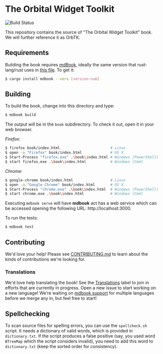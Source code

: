 #  The Orbital Widget Toolkit

![Build Status](https://github.com/redox-os/orbtk/book/workflows/CI/badge.svg)

This repository contains the source of "The Orbital Widget Toolkit" book.
We will further reference it as OrbTK.

<!--
	WIP: once it is ready to be shipped
	[The book is available in dead-tree form from No Starch Press][nostarch].

	[nostarch]: https://nostarch.com/

	You can read the book for free online. Please see the book as shipped with
	the latest [stable], or [develop] OrbTK releases. Be aware that issues
	in those versions may have been fixed in this repository already, as those
	releases are updated less frequently.

	[stable]: https://doc.orbtk.org/stable/book/
	[develop]: https://doc.orbtk.org/develop/book/

	See the [releases] to download just the code of all the code listings that appear in the book.

	[releases]: https://github.com/redox-os/orbtk/book/releases
-->

## Requirements

Building the book requires [mdBook], ideally the same version that
rust-lang/rust uses in [this file][rust-mdbook]. To get it:

[mdBook]: https://github.com/rust-lang-nursery/mdBook
[rust-mdbook]: https://github.com/rust-lang/rust/blob/master/src/tools/rustbook/Cargo.toml

```bash
$ cargo install mdbook --vers [version-num]
```

## Building

To build the book, change into this directory and type:

```bash
$ mdbook build
```

The output will be in the `book` subdirectory. To check it out, open it in
your web browser.

_Firefox:_
```bash
$ firefox book/index.html                       # Linux
$ open -a "Firefox" book/index.html             # OS X
$ Start-Process "firefox.exe" .\book\index.html # Windows (PowerShell)
$ start firefox.exe .\book\index.html           # Windows (Cmd)
```

_Chrome:_
```bash
$ google-chrome book/index.html                 # Linux
$ open -a "Google Chrome" book/index.html       # OS X
$ Start-Process "chrome.exe" .\book\index.html  # Windows (PowerShell)
$ start chrome.exe .\book\index.html            # Windows (Cmd)
```

Executing `mdbook serve` will have **mdbook** act has a web service
which can be accessed opening the following URL:  http://localhost:3000.

To run the tests:

```bash
$ mdbook test
```

## Contributing

We'd love your help! Please see [CONTRIBUTING.md][contrib] to learn about the
kinds of contributions we're looking for.

[contrib]: https://github.com/redox-os/orbtk/book/blob/master/CONTRIBUTING.md

### Translations

We'd love help translating the book! See the [Translations] label to join in
efforts that are currently in progress. Open a new issue to start working on
a new language! We're waiting on [mdbook support] for multiple languages
before we merge any in, but feel free to start!

[Translations]: https://github.com/redox-os/orbtk/book/issues?q=is%3Aopen+is%3Aissue+label%3ATranslations
[mdbook support]: https://github.com/redox-os/orbtk/rust-lang-nursery/mdBook/issues/5

## Spellchecking

To scan source files for spelling errors, you can use the `spellcheck.sh`
script. It needs a dictionary of valid words, which is provided in
`dictionary.txt`. If the script produces a false positive (say, you used word
`BTreeMap` which the script considers invalid), you need to add this word to
`dictionary.txt` (keep the sorted order for consistency).
